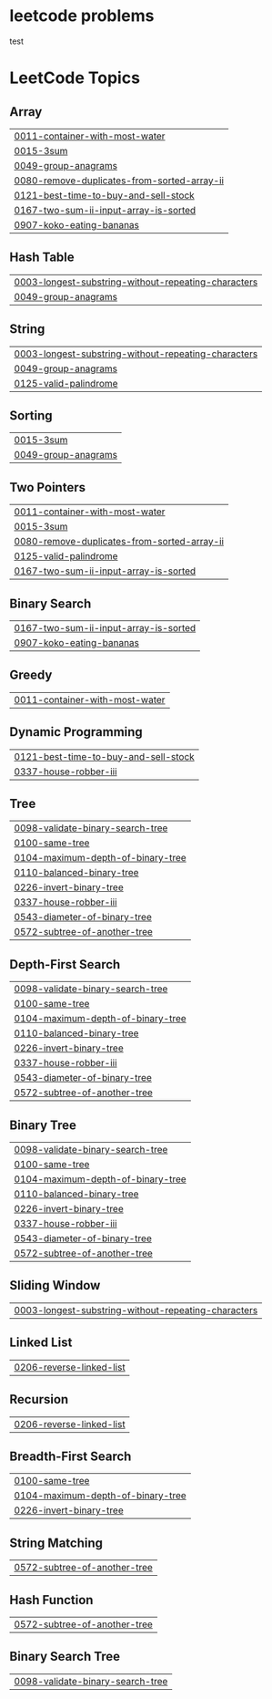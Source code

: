 # leetcode problems
test

<!---LeetCode Topics Start-->
# LeetCode Topics
## Array
|  |
| ------- |
| [0011-container-with-most-water](https://github.com/Tommygithubaccount123/leetcode/tree/master/0011-container-with-most-water) |
| [0015-3sum](https://github.com/Tommygithubaccount123/leetcode/tree/master/0015-3sum) |
| [0049-group-anagrams](https://github.com/Tommygithubaccount123/leetcode/tree/master/0049-group-anagrams) |
| [0080-remove-duplicates-from-sorted-array-ii](https://github.com/Tommygithubaccount123/leetcode/tree/master/0080-remove-duplicates-from-sorted-array-ii) |
| [0121-best-time-to-buy-and-sell-stock](https://github.com/Tommygithubaccount123/leetcode/tree/master/0121-best-time-to-buy-and-sell-stock) |
| [0167-two-sum-ii-input-array-is-sorted](https://github.com/Tommygithubaccount123/leetcode/tree/master/0167-two-sum-ii-input-array-is-sorted) |
| [0907-koko-eating-bananas](https://github.com/Tommygithubaccount123/leetcode/tree/master/0907-koko-eating-bananas) |
## Hash Table
|  |
| ------- |
| [0003-longest-substring-without-repeating-characters](https://github.com/Tommygithubaccount123/leetcode/tree/master/0003-longest-substring-without-repeating-characters) |
| [0049-group-anagrams](https://github.com/Tommygithubaccount123/leetcode/tree/master/0049-group-anagrams) |
## String
|  |
| ------- |
| [0003-longest-substring-without-repeating-characters](https://github.com/Tommygithubaccount123/leetcode/tree/master/0003-longest-substring-without-repeating-characters) |
| [0049-group-anagrams](https://github.com/Tommygithubaccount123/leetcode/tree/master/0049-group-anagrams) |
| [0125-valid-palindrome](https://github.com/Tommygithubaccount123/leetcode/tree/master/0125-valid-palindrome) |
## Sorting
|  |
| ------- |
| [0015-3sum](https://github.com/Tommygithubaccount123/leetcode/tree/master/0015-3sum) |
| [0049-group-anagrams](https://github.com/Tommygithubaccount123/leetcode/tree/master/0049-group-anagrams) |
## Two Pointers
|  |
| ------- |
| [0011-container-with-most-water](https://github.com/Tommygithubaccount123/leetcode/tree/master/0011-container-with-most-water) |
| [0015-3sum](https://github.com/Tommygithubaccount123/leetcode/tree/master/0015-3sum) |
| [0080-remove-duplicates-from-sorted-array-ii](https://github.com/Tommygithubaccount123/leetcode/tree/master/0080-remove-duplicates-from-sorted-array-ii) |
| [0125-valid-palindrome](https://github.com/Tommygithubaccount123/leetcode/tree/master/0125-valid-palindrome) |
| [0167-two-sum-ii-input-array-is-sorted](https://github.com/Tommygithubaccount123/leetcode/tree/master/0167-two-sum-ii-input-array-is-sorted) |
## Binary Search
|  |
| ------- |
| [0167-two-sum-ii-input-array-is-sorted](https://github.com/Tommygithubaccount123/leetcode/tree/master/0167-two-sum-ii-input-array-is-sorted) |
| [0907-koko-eating-bananas](https://github.com/Tommygithubaccount123/leetcode/tree/master/0907-koko-eating-bananas) |
## Greedy
|  |
| ------- |
| [0011-container-with-most-water](https://github.com/Tommygithubaccount123/leetcode/tree/master/0011-container-with-most-water) |
## Dynamic Programming
|  |
| ------- |
| [0121-best-time-to-buy-and-sell-stock](https://github.com/Tommygithubaccount123/leetcode/tree/master/0121-best-time-to-buy-and-sell-stock) |
| [0337-house-robber-iii](https://github.com/Tommygithubaccount123/leetcode/tree/master/0337-house-robber-iii) |
## Tree
|  |
| ------- |
| [0098-validate-binary-search-tree](https://github.com/Tommygithubaccount123/leetcode/tree/master/0098-validate-binary-search-tree) |
| [0100-same-tree](https://github.com/Tommygithubaccount123/leetcode/tree/master/0100-same-tree) |
| [0104-maximum-depth-of-binary-tree](https://github.com/Tommygithubaccount123/leetcode/tree/master/0104-maximum-depth-of-binary-tree) |
| [0110-balanced-binary-tree](https://github.com/Tommygithubaccount123/leetcode/tree/master/0110-balanced-binary-tree) |
| [0226-invert-binary-tree](https://github.com/Tommygithubaccount123/leetcode/tree/master/0226-invert-binary-tree) |
| [0337-house-robber-iii](https://github.com/Tommygithubaccount123/leetcode/tree/master/0337-house-robber-iii) |
| [0543-diameter-of-binary-tree](https://github.com/Tommygithubaccount123/leetcode/tree/master/0543-diameter-of-binary-tree) |
| [0572-subtree-of-another-tree](https://github.com/Tommygithubaccount123/leetcode/tree/master/0572-subtree-of-another-tree) |
## Depth-First Search
|  |
| ------- |
| [0098-validate-binary-search-tree](https://github.com/Tommygithubaccount123/leetcode/tree/master/0098-validate-binary-search-tree) |
| [0100-same-tree](https://github.com/Tommygithubaccount123/leetcode/tree/master/0100-same-tree) |
| [0104-maximum-depth-of-binary-tree](https://github.com/Tommygithubaccount123/leetcode/tree/master/0104-maximum-depth-of-binary-tree) |
| [0110-balanced-binary-tree](https://github.com/Tommygithubaccount123/leetcode/tree/master/0110-balanced-binary-tree) |
| [0226-invert-binary-tree](https://github.com/Tommygithubaccount123/leetcode/tree/master/0226-invert-binary-tree) |
| [0337-house-robber-iii](https://github.com/Tommygithubaccount123/leetcode/tree/master/0337-house-robber-iii) |
| [0543-diameter-of-binary-tree](https://github.com/Tommygithubaccount123/leetcode/tree/master/0543-diameter-of-binary-tree) |
| [0572-subtree-of-another-tree](https://github.com/Tommygithubaccount123/leetcode/tree/master/0572-subtree-of-another-tree) |
## Binary Tree
|  |
| ------- |
| [0098-validate-binary-search-tree](https://github.com/Tommygithubaccount123/leetcode/tree/master/0098-validate-binary-search-tree) |
| [0100-same-tree](https://github.com/Tommygithubaccount123/leetcode/tree/master/0100-same-tree) |
| [0104-maximum-depth-of-binary-tree](https://github.com/Tommygithubaccount123/leetcode/tree/master/0104-maximum-depth-of-binary-tree) |
| [0110-balanced-binary-tree](https://github.com/Tommygithubaccount123/leetcode/tree/master/0110-balanced-binary-tree) |
| [0226-invert-binary-tree](https://github.com/Tommygithubaccount123/leetcode/tree/master/0226-invert-binary-tree) |
| [0337-house-robber-iii](https://github.com/Tommygithubaccount123/leetcode/tree/master/0337-house-robber-iii) |
| [0543-diameter-of-binary-tree](https://github.com/Tommygithubaccount123/leetcode/tree/master/0543-diameter-of-binary-tree) |
| [0572-subtree-of-another-tree](https://github.com/Tommygithubaccount123/leetcode/tree/master/0572-subtree-of-another-tree) |
## Sliding Window
|  |
| ------- |
| [0003-longest-substring-without-repeating-characters](https://github.com/Tommygithubaccount123/leetcode/tree/master/0003-longest-substring-without-repeating-characters) |
## Linked List
|  |
| ------- |
| [0206-reverse-linked-list](https://github.com/Tommygithubaccount123/leetcode/tree/master/0206-reverse-linked-list) |
## Recursion
|  |
| ------- |
| [0206-reverse-linked-list](https://github.com/Tommygithubaccount123/leetcode/tree/master/0206-reverse-linked-list) |
## Breadth-First Search
|  |
| ------- |
| [0100-same-tree](https://github.com/Tommygithubaccount123/leetcode/tree/master/0100-same-tree) |
| [0104-maximum-depth-of-binary-tree](https://github.com/Tommygithubaccount123/leetcode/tree/master/0104-maximum-depth-of-binary-tree) |
| [0226-invert-binary-tree](https://github.com/Tommygithubaccount123/leetcode/tree/master/0226-invert-binary-tree) |
## String Matching
|  |
| ------- |
| [0572-subtree-of-another-tree](https://github.com/Tommygithubaccount123/leetcode/tree/master/0572-subtree-of-another-tree) |
## Hash Function
|  |
| ------- |
| [0572-subtree-of-another-tree](https://github.com/Tommygithubaccount123/leetcode/tree/master/0572-subtree-of-another-tree) |
## Binary Search Tree
|  |
| ------- |
| [0098-validate-binary-search-tree](https://github.com/Tommygithubaccount123/leetcode/tree/master/0098-validate-binary-search-tree) |
<!---LeetCode Topics End-->